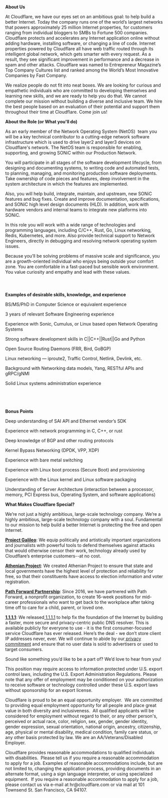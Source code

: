 <div class="content-intro">
	<div><strong>About Us</strong></div>
	<div>
		<p><span style="font-weight: 400;">At Cloudflare, we have our eyes set on an ambitious goal: to help build a better Internet. Today the company runs one of the world’s largest networks that powers approximately 25 million Internet properties, for customers ranging from individual bloggers to SMBs to Fortune 500 companies. Cloudflare protects and accelerates any Internet application online without adding hardware, installing software, or changing a line of code. Internet properties powered by Cloudflare all have web traffic routed through its intelligent global network, which gets smarter with every request. As a result, they see significant improvement in performance and a decrease in spam and other attacks. Cloudflare was named to Entrepreneur Magazine’s Top Company Cultures list and ranked among the World’s Most Innovative Companies by Fast Company.</span><span style="font-weight: 400;">&nbsp;</span></p>
		<p><span style="font-weight: 400;">We realize people do not fit into neat boxes. We are looking for curious and empathetic individuals who are committed to developing themselves and learning new skills, and we are ready to help you do that. We cannot complete our mission without building a diverse and inclusive team. We hire the best people based on an evaluation of their potential and support them throughout their time at Cloudflare. Come join us!&nbsp;</span></p>
	</div>
</div>
<p><strong>About the Role (or What you'll do)</strong></p>
<p><span style="font-weight: 400;">As an early member of the Network Operating System (NetOS)&nbsp; team you will be a key technical contributor to a cutting-edge network software infrastructure which is used to drive layer2 and layer3 devices on Cloudflare's network. The NetOS team is responsible for enabling, supporting, and growing SONiC within our Production Network.&nbsp;</span></p>
<p><span style="font-weight: 400;">You will participate in all stages of the software development lifecycle, from designing and documenting systems, to writing code and automated tests, to planning, managing, and monitoring production software deployments. Take ownership of code pieces and features, deep involvement in the system architecture in which the features are implemented.&nbsp;</span></p>
<p><span style="font-weight: 400;">Also, you will help build, integrate, maintain, and upstream, new SONiC features and bug fixes. Create and improve documentation, specifications, and SONiC high level design documents (HLD). In addition, work with hardware vendors and internal teams to integrate new platforms into SONiC.&nbsp;</span></p>
<p><span style="font-weight: 400;">In this role you will work with a wide range of technologies and programming languages, including C/C++, Rust, Go, Linux networking, Redis, Kubernetes, and more. Also provide technical support to Network Engineers, directly in debugging and resolving network operating system issues.</span></p>
<p><span style="font-weight: 400;">Because you’ll be solving problems of massive scale and significance, you are a growth-oriented individual who enjoys being outside your comfort zone. You are comfortable in a fast-paced but sensible work environment. You value curiosity and empathy and lead with these values.</span></p>
<h4>&nbsp;</h4>
<p><strong>Examples of desirable skills, knowledge, and experience</strong></p>
<p><span style="font-weight: 400;">BS/MS/PhD in Computer Science or equivalent experience</span></p>
<p><span style="font-weight: 400;">3 years of relevant Software Engineering experience</span></p>
<p><span style="font-weight: 400;">Experience with Sonic, Cumulus, or Linux based open Network Operating Systems</span></p>
<p><span style="font-weight: 400;">Strong software development skills in C||C++||Rust||Go and Python</span></p>
<p><span style="font-weight: 400;">Open Source Routing Daemons (FRR, Bird, GoBGP)</span></p>
<p><span style="font-weight: 400;">Linux networking — iproute2, Traffic Control, Netlink, Devlink, etc.&nbsp;</span></p>
<p><span style="font-weight: 400;">Background with Networking data models, Yang, RESTful APIs and gRPC/gNMI</span></p>
<p><span style="font-weight: 400;">Solid Linux systems administration experience</span></p>
<h4><br><br></h4>
<p><strong>Bonus Points</strong></p>
<p><span style="font-weight: 400;">Deep understanding of SAI API and Ethernet vendor’s SDK</span></p>
<p><span style="font-weight: 400;">Experience with network programming in C, C++, or rust</span></p>
<p><span style="font-weight: 400;">Deep knowledge of BGP and other routing protocols</span></p>
<p><span style="font-weight: 400;">Kernel Bypass Networking (DPDK, VPP, XDP)</span></p>
<p><span style="font-weight: 400;">Experience with bare metal switching</span></p>
<p><span style="font-weight: 400;">Experience with Linux boot process (Secure Boot) and provisioning</span></p>
<p><span style="font-weight: 400;">Experience with the Linux kernel and Linux software packaging</span></p>
<p><span style="font-weight: 400;">Understanding of Server Architecture (interaction between a processor, memory, PCI Express bus, Operating System, and software applications)</span></p>
<div class="content-conclusion">
	<p><strong>What Makes Cloudflare Special?</strong></p>
	<p><span style="font-weight: 400;">We’re not just a highly ambitious, large-scale technology company. We’re a highly ambitious, large-scale technology company with a soul. Fundamental to our mission to help build a better Internet is protecting the free and open Internet.</span></p>
	<p><a href="https://blog.cloudflare.com/protecting-free-expression-online/"><strong>Project Galileo</strong></a><span style="font-weight: 400;">: We equip politically and artistically important organizations and journalists with powerful tools to defend themselves against attacks that would otherwise censor their work, technology already used by Cloudflare’s enterprise customers--at no cost.</span></p>
	<p><strong><a href="https://www.cloudflare.com/athenian/">Athenian Project</a></strong><span style="font-weight: 400;">: We created Athenian Project to ensure that state and local governments have the highest level of protection and reliability for free, so that their constituents have access to election information and voter registration.</span></p>
	<p><a href="https://blog.cloudflare.com/tag/path-forward/"><strong>Path Forward Partnership</strong></a><span style="font-weight: 400;">: Since 2016, we have partnered with Path Forward, a nonprofit organization, to create 16-week positions for mid-career professionals who want to get back to the workplace after taking time off to care for a child, parent, or loved one.</span></p>
	<p><a href="https://1.1.1.1/"><strong>1.1.1.1</strong></a><span style="font-weight: 400;">: We released</span><a href="https://1.1.1.1/"> <span style="font-weight: 400;">1.1.1.1</span></a><span style="font-weight: 400;"> to help fix the foundation of the Internet by building a faster, more secure and privacy-centric public DNS resolver. This is available publicly for everyone to use - it is the first consumer-focused service Cloudflare has ever released. Here’s the deal - we don’t store client IP addresses never, ever. We will continue to abide by our</span><a href="https://developers.cloudflare.com/1.1.1.1/privacy/public-dns-resolver"> privacy commitment</a><span style="font-weight: 400;"> and ensure that no user data is sold to advertisers or used to target consumers.</span></p>
	<p><span style="font-weight: 400;">Sound like something you’d like to be a part of? We’d love to hear from you!</span></p>
	<p><span style="font-weight: 400;">This position may require access to information protected under U.S. export control laws, including the U.S. Export Administration Regulations. Please note that any offer of employment may be conditioned on your authorization to receive software or technology controlled under these U.S. export laws without sponsorship for an export license.</span></p>
	<p><span style="font-weight: 400;">Cloudflare is proud to be an equal opportunity employer. &nbsp;We are committed to providing equal employment opportunity for all people and place great value in both diversity and inclusiveness. &nbsp;All qualified applicants will be considered for employment without regard to their, or any other person's, perceived or actual</span> <span style="font-weight: 400;">race, color, religion, sex, gender, gender identity, gender expression, sexual orientation, national origin, ancestry, citizenship, age, physical or mental disability, medical condition, family care status, or any other basis protected by law. </span><span style="font-weight: 400;">We are an AA/Veterans/Disabled Employer.</span></p>
	<p><span style="font-weight: 400;">Cloudflare provides reasonable accommodations to qualified individuals with disabilities. &nbsp;Please tell us if you require a reasonable accommodation to apply for a job. Examples of reasonable accommodations include, but are not limited to, changing the application process, providing documents in an alternate format, using a sign language interpreter, or using specialized equipment. &nbsp;If you require a reasonable accommodation to apply for a job, please contact us via e-mail at </span><span style="font-weight: 400;">hr@cloudflare.com</span><span style="font-weight: 400;"> or via mail at 101 Townsend St. San Francisco, CA 94107.</span></p>
</div>